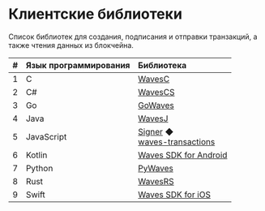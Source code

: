 # Клиентские библиотеки

Список библиотек для создания, подписания и отправки транзакций, а также чтения данных из блокчейна.

| # | Язык программирования | Библиотека |
| :--- | :--- | :--- |
| 1 | C | [WavesC](/en/building-apps/waves-api-and-sdk/client-libraries/waves-c) |
| 2 | C# | [WavesCS](/en/building-apps/waves-api-and-sdk/client-libraries/wavescs) |
| 3 | Go | [GoWaves](/en/building-apps/waves-api-and-sdk/client-libraries/gowaves) |
| 4 | Java | [WavesJ](/en/building-apps/waves-api-and-sdk/client-libraries/wavesj) |
| 5 | JavaScript | [Signer](/en/building-apps/waves-api-and-sdk/client-libraries/signer) ◆<br> [waves-transactions](/en/building-apps/waves-api-and-sdk/client-libraries/waves-transactions) |
| 6 | Kotlin | [Waves SDK for Android](https://github.com/wavesplatform/WavesSDK-android) |
| 7 | Python | [PyWaves](/en/building-apps/waves-api-and-sdk/client-libraries/pywaves) |
| 8 | Rust | [WavesRS](/en/building-apps/waves-api-and-sdk/client-libraries/wavesrs) |
| 9 | Swift | [Waves SDK for iOS](https://github.com/wavesplatform/WavesSDK-iOS) |

